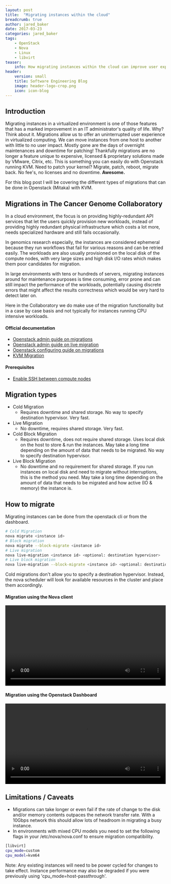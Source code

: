 ```yaml
---
layout: post
title:  "Migrating instances within the cloud"
breadcrumb: true
author: jared_baker
date: 2017-03-23
categories: jared_baker
tags:
    - OpenStack
    - Nova
    - Linux
    - libvirt
teaser:
    info: How migrating instances within the cloud can improve user experience and make your life easier
header:
    version: small
    title: Software Engineering Blog
    image: header-logo-crop.png
    icon: icon-blog
---
```


## Introduction
Migrating instances in a virtualized environment is one of those features that has a marked improvement in an IT administrator's quality of life. Why? Think about it. Migrations allow us to offer an uninterrupted user experience in virtualized computing. We can move instances from one host to another with little to no user impact. Mostly gone are the days of overnight maintenances and downtime for patching! Thankfully migrations are no longer a feature unique to expensive, licensed & proprietary solutions made by VMware, Citrix, etc. This is something you can easily do with Openstack running KVM. Need to patch your kernel? Migrate, patch, reboot, migrate back. No fee's, no licenses and no downtime. <b>Awesome.</b>

For this blog post I will be covering the different types of migrations that can be done in Openstack (Mitaka) with KVM.

## Migrations in The Cancer Genome Collaboratory
In a cloud environment, the focus is on providing highly-redundant API services that let the users quickly provision new workloads, instead of providing highly redundant physical infrastructure which costs a lot more, needs specialized hardware and still fails occasionally.

In genomics research especially, the instances are considered ephemeral because they run workflows that fail for various reasons and can be retried easily. The workloads are also usually provisioned on the local disk of the compute nodes, with very large sizes and high disk I/O rates which makes them poor candidates for migration.

In large environments with tens or hundreds of servers, migrating instances around for maintenance purposes is time consuming, error prone and can still impact the performance of the workloads, potentially causing discrete errors that might affect the results correctness which would be very hard to detect later on.

Here in the Collaboratory we do make use of the migration functionality but in a case by case basis and not typically for instances running CPU intensive workloads.

#### Official documentation
* [Openstack admin guide on migrations](https://docs.openstack.org/nova/pike/admin/migration.html)
* [Openstack admin guide on live migration](https://docs.openstack.org/nova/pike/admin/live-migration-usage.html)
* [Openstack configuring guide on migrations](https://docs.openstack.org/nova/pike/admin/configuring-migrations.html)
* [KVM Migration](https://www.linux-kvm.org/page/Migration)

#### Prerequisites
* [Enable SSH between compute nodes](https://docs.openstack.org/nova/pike/admin/ssh-configuration.html)

## Migration types
* Cold Migration
  * Requires downtime and shared storage. No way to specify destination hypervisor. Very fast.
* Live Migration
  * No downtime, requires shared storage. Very fast.
* Cold Block Migration
  * Requires downtime, does not require shared storage. Uses local disk on the host to store & run the instances. May take a long time depending on the amount of data that needs to be migrated. No way to specify destination hypervisor.
* Live Block Migration
  * No downtime and no requirement for shared storage. If you run instances on local disk and need to migrate without interruptions, this is the method you need. May take a long time depending on the amount of data that needs to be migrated and how active (IO & memory) the instance is.

## How to migrate

Migrating instances can be done from the openstack cli or from the dashboard.

~~~bash
# Cold Migration
nova migrate <instance id>
# Block migration
nova migrate --block-migrate <instance id>
# Live migration
nova live-migration <instance id> <optional: destination hypervisor>
# Live block migration
nova live-migration --block-migrate <instance id> <optional: destination hypervisor>
~~~

Cold migrations don't allow you to specify a destination hypervisor. Instead, the nova scheduler will look for available resources in the cluster and place them accordingly.

#### Migration using the Nova client
<video width="100%" height="auto" controls preload>
    <source src="{{site.urlimg}}jared_baker/migratinginstances/migrate-with-ping.webm"></source>
</video>

#### Migration using the Openstack Dashboard
<video width="100%" height="auto" controls preload>
    <source src="{{site.urlimg}}jared_baker/migratinginstances/gui-migrate.webm"></source>
</video>

## Limitations / Caveats
* Migrations can take longer or even fail if the rate of change to the disk and/or memory contents outpaces the network transfer rate. With a 10Gbps network this should allow lots of headroom in migrating a busy instance.
* In environments with mixed CPU models you need to set the following flags in your /etc/nova/nova.conf to ensure migration compatibility.

~~~bash
[libvirt]
cpu_mode=custom
cpu_model=kvm64
~~~

Note: Any existing instances will need to be power cycled for changes to take effect. Instance performance may also be degraded if you were previously using 'cpu_mode=host-passthrough'.
